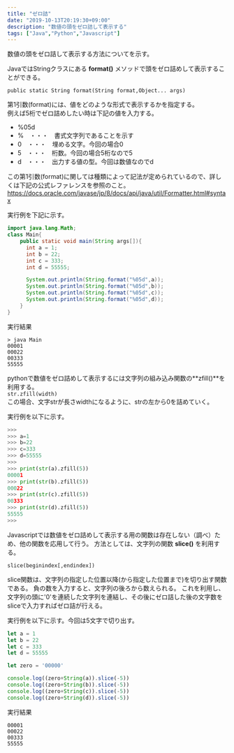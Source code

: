 ```yaml
---
title: "ゼロ詰"
date: "2019-10-13T20:19:30+09:00"
description: "数値の頭をゼロ詰して表示する"
tags: ["Java","Python","Javascript"]
---
```


数値の頭をゼロ詰して表示する方法についてを示す。

<div class="note_content_by_programming_language" id="note_content_Java">

JavaではStringクラスにある **format()** メソッドで頭をゼロ詰めして表示することができる。  

`public static String format(String format,Object... args)`

第1引数(format)には、値をどのような形式で表示するかを指定する。  
例えば5桁でゼロ詰めしたい時は下記の値を入力する。

- %05d
 - %　・・・　書式文字列であることを示す
 - 0　・・・　埋める文字。今回の場合0
 - 5　・・・　桁数。今回の場合5桁なので5
 - d　・・・　出力する値の型。今回は数値なのでd
  
この第1引数(format)に関しては種類によって記法が定められているので、詳しくは下記の公式レファレンスを参照のこと。  
https://docs.oracle.com/javase/jp/8/docs/api/java/util/Formatter.html#syntax  


実行例を下記に示す。  

```java
import java.lang.Math;
class Main{
    public static void main(String args[]){
      int a = 1;
      int b = 22;
      int c = 333;
      int d = 55555;

      System.out.println(String.format("%05d",a));
      System.out.println(String.format("%05d",b));
      System.out.println(String.format("%05d",c));
      System.out.println(String.format("%05d",d));
    }
}
```

実行結果

```
> java Main
00001
00022
00333
55555
```

</div>
<div class="note_content_by_programming_language" id="note_content_Python">

pythonで数値をゼロ詰めして表示するには文字列の組み込み関数の**zfill()**を利用する。  
`str.zfill(width)`  
この場合、文字strが長さwidthになるように、strの左から0を詰めていく。

実行例を以下に示す。

```python
>>> 
>>> a=1
>>> b=22
>>> c=333
>>> d=55555
>>> 
>>> print(str(a).zfill(5))
00001
>>> print(str(b).zfill(5)) 
00022
>>> print(str(c).zfill(5)) 
00333
>>> print(str(d).zfill(5)) 
55555
>>>
```

</div>
<div class="note_content_by_programming_language" id="note_content_Javascript">

Javascriptでは数値をゼロ詰めして表示する用の関数は存在しない（調べ）ため、他の関数を応用して行う。
方法としては、文字列の関数 **slice()** を利用する。

```
slice(beginindex[,endindex])
```

slice関数は、文字列の指定した位置以降(から指定した位置まで)を切り出す関数である。
負の数を入力すると、文字列の後ろから数えられる。
これを利用し、文字列の頭に'0'を連続した文字列を連結し、その後にゼロ詰した後の文字数をsliceで入力すればゼロ詰が行える。

実行例を以下に示す。今回は5文字で切り出す。

```javascript
let a = 1
let b = 22
let c = 333
let d = 55555

let zero = '00000'

console.log((zero+String(a)).slice(-5))
console.log((zero+String(b)).slice(-5))
console.log((zero+String(c)).slice(-5))
console.log((zero+String(d)).slice(-5))
```

実行結果

```
00001
00022
00333
55555
```

</div>

